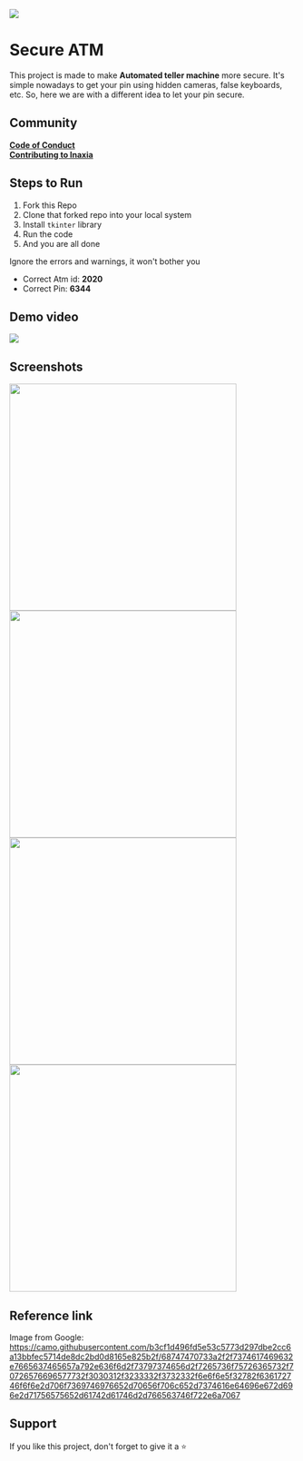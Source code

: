 ![](banner.jpg)
# Secure ATM
This project is made to make **Automated teller machine** more secure. It's simple nowadays to get your pin using hidden cameras, false keyboards, etc. So, here we are with a different idea to let your pin secure.

## Community
**[Code of Conduct](https://github.com/inaxia/attendance_using_face_recognition/blob/master/CODE_OF_CONDUCT.md)**<br>
**[Contributing to Inaxia](https://github.com/inaxia/attendance_using_face_recognition/blob/master/CONTRIBUTING.md)**

## Steps to Run
1. Fork this Repo
2. Clone that forked repo into your local system
3. Install `tkinter` library 
4. Run the code
5. And you are all done

Ignore the errors and warnings, it won't bother you
- Correct Atm id: **2020**
- Correct Pin: **6344**

## Demo video
![](demo.gif)

## Screenshots
<img align="left" src="screenshots/page0.jpg" height=400 width=400>
<img align="center" src="screenshots/page1.jpg" height=400 width=400>
<img align="left" src="screenshots/page2.jpg" height=400 width=400>
<img align="center" src="screenshots/page3.jpg" height=400 width=400>

## Reference link
Image from Google: https://camo.githubusercontent.com/b3cf1d496fd5e53c5773d297dbe2cc6a13bbfec5714de8dc2bd0d8165e825b2f/68747470733a2f2f7374617469632e7665637465657a792e636f6d2f73797374656d2f7265736f75726365732f70726576696577732f3030312f3233332f3732332f6e6f6e5f32782f636172746f6f6e2d706f7369746976652d70656f706c652d7374616e64696e672d696e2d71756575652d61742d61746d2d766563746f722e6a7067

## Support
If you like this project, don't forget to give it a ⭐
